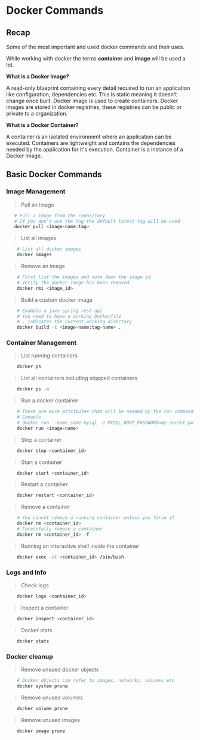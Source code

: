 # Docker Commands

## Recap

Some of the most important and used docker commands and their uses.

While working with docker the terms **container** and **image** will be used a lot.

**What is a Docker Image?**

A read-only blueprint containing every detail required to run an application like configuration, dependencies etc.
This is static meaning it doesn't change once built. Docker image is used to create containers. Docker images
are stored in docker registries, these registries can be public or private to a organization.

**What is a Docker Container?**

A container is an isolated environment where an application can be executed. Containers are lightweight
and contains the dependencies needed by the application for it's execution. Container is a instance of a
Docker Image.

## Basic Docker Commands

### Image Management

> Pull an image

 ```bash
    # Pull a image from the repository
    # If you don't use the tag the default latest tag will be used
    docker pull <image-name:tag>
 ```

> List all images

```bash
    # List all docker images
    docker images
```

> Remove an image

```bash
    # First list the images and note down the image id
    # Verify the docker image has been removed
    docker rmi <image_id>
```

> Build a custom docker image

```bash
    # Example a java spring rest api
    # You need to have a working Dockerfile
    # . indicates the current working directory
    docker build -t <image-name:tag-name> .
```

### Container Management

> List running containers

```bash
    docker ps
```

> List all containers including stopped containers

```bash
    docker ps -a
```

> Run a docker container

```bash
    # There are more attributes that will be needed by the run command
    # Exmaple
    # docker run --name some-mysql -e MYSQL_ROOT_PASSWORD=my-secret-pw -d mysql:latest
    docker run <image-name>
```

> Stop a container

```bash
    docker stop <container_id>
```

> Start a container

```bash
    docker start <container_id>
```

> Restart a container

```bash
    docker restart <container_id>
```

> Remove a container

```bash
    # You cannot remove a running container unless you force it
    docker rm <container_id>
    # Forecefully remove a container
    docker rm <container_id> -f
```

> Running an interactive shell inside the container

```bash
    docker exec -it <container_id> /bin/bash
```

### Logs and Info

> Check logs

```bash
    docker logs <container_id>
```

> Inspect a container

```bash
    docker inspect <container_id>
```

> Docker stats

```bash
    docker stats
```

### Docker cleanup

> Remove unsued docker objects

```bash
    # Docker objects can refer to images, networks, volumes etc
    docker system prune
```

> Remove unused volumes

```bash
    docker volume prune
```

> Remove unused images

```bash
    docker image prune
```

